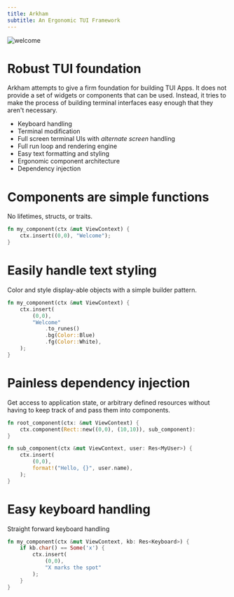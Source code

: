 ```yaml
---
title: Arkham
subtitle: An Ergonomic TUI Framework
---
```


![welcome](/welcome.png)

# Robust TUI foundation

Arkham attempts to give a firm foundation for building TUI Apps. 
It does not provide a set of widgets or components that can be used.
Instead, it tries to make the process of building terminal interfaces
easy enough that they aren't necessary.

- Keyboard handling
- Terminal modification
- Full screen terminal UIs with _alternate screen_ handling
- Full run loop and rendering engine
- Easy text formatting and styling
- Ergonomic component architecture
- Dependency injection

# Components are simple functions

No lifetimes, structs, or traits.

```Rust
fn my_component(ctx &mut ViewContext) {
    ctx.insert((0,0), "Welcome");
}
```


# Easily handle text styling

Color and style display-able objects with a simple builder pattern.

```Rust
fn my_component(ctx &mut ViewContext) {
    ctx.insert(
        (0,0), 
        "Welcome"
            .to_runes()
            .bg(Color::Blue)
            .fg(Color::White),
    );
}
```


# Painless dependency injection

Get access to application state, or arbitrary defined resources without having to keep track of and pass them into components.

```Rust
fn root_component(ctx: &mut ViewContext) {
    ctx.component(Rect::new((0,0), (10,10)), sub_component):
}

fn sub_component(ctx &mut ViewContext, user: Res<MyUser>) {
    ctx.insert(
        (0,0), 
        format!("Hello, {}", user.name),
    );
}
```

# Easy keyboard handling

Straight forward keyboard handling 

```Rust
fn my_component(ctx &mut ViewContext, kb: Res<Keyboard>) {
    if kb.char() == Some('x') {
        ctx.insert(
            (0,0), 
            "X marks the spot"
        );
    }
}
```

